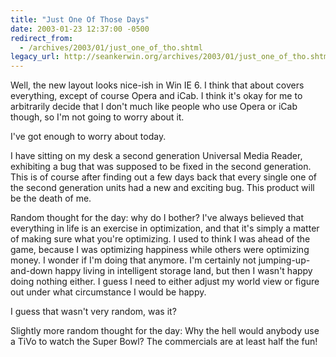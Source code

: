 ```yaml
---
title: "Just One Of Those Days"
date: 2003-01-23 12:37:00 -0500
redirect_from:
  - /archives/2003/01/just_one_of_tho.shtml
legacy_url: http://seankerwin.org/archives/2003/01/just_one_of_tho.shtml
---
```

Well, the new layout looks nice-ish in Win IE 6. I think that about covers everything, except of course Opera and iCab. I think it's okay for me to arbitrarily decide that I don't much like people who use Opera or iCab though, so I'm not going to worry about it.

I've got enough to worry about today.

I have sitting on my desk a second generation Universal Media Reader, exhibiting a bug that was supposed to be fixed in the second generation. This is of course after finding out a few days back that every single one of the second generation units had a new and exciting bug. This product will be the death of me.

Random thought for the day: why do I bother? I've always believed that everything in life is an exercise in optimization, and that it's simply a matter of making sure what you're optimizing. I used to think I was ahead of the game, because I was optimizing happiness while others were optimizing money. I wonder if I'm doing that anymore. I'm certainly not jumping-up-and-down happy living in intelligent storage land, but then I wasn't happy doing nothing either. I guess I need to either adjust my world view or figure out under what circumstance I would be happy.

I guess that wasn't very random, was it?

Slightly more random thought for the day: Why the hell would anybody use a TiVo to watch the Super Bowl? The commercials are at least half the fun!
